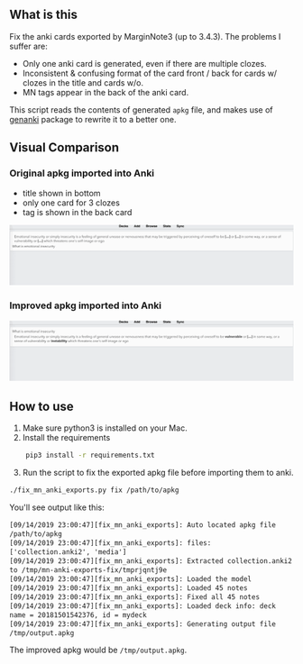 ## What is this

Fix the anki cards exported by MarginNote3 (up to 3.4.3). The problems I suffer are:
- Only one anki card is generated, even if there are multiple clozes.
- Inconsistent & confusing format of the card front / back for cards w/ clozes in the title and cards w/o.
- MN tags appear in the back of the anki card.

This script reads the contents of generated `apkg` file, and makes use of [genanki](https://github.com/kerrickstaley/genanki) package to rewrite it to a better one.

## Visual Comparison

### Original apkg imported into Anki

- title shown in bottom
- only one card for 3 clozes
- tag is shown in the back card

![](images/before.gif)

### Improved apkg imported into Anki

![](images/after.gif)

## How to use

1. Make sure python3 is installed on your Mac.
2. Install the requirements
```sh
    pip3 install -r requirements.txt
```
3. Run the script to fix the exported apkg file before importing them to anki.
```sh
./fix_mn_anki_exports.py fix /path/to/apkg
```

You'll see output like this:
```
[09/14/2019 23:00:47][fix_mn_anki_exports]: Auto located apkg file /path/to/apkg
[09/14/2019 23:00:47][fix_mn_anki_exports]: files: ['collection.anki2', 'media']
[09/14/2019 23:00:47][fix_mn_anki_exports]: Extracted collection.anki2 to /tmp/mn-anki-exports-fix/tmprjqntj9e
[09/14/2019 23:00:47][fix_mn_anki_exports]: Loaded the model
[09/14/2019 23:00:47][fix_mn_anki_exports]: Loaded 45 notes
[09/14/2019 23:00:47][fix_mn_anki_exports]: Fixed all 45 notes
[09/14/2019 23:00:47][fix_mn_anki_exports]: Loaded deck info: deck name = 20181501542376, id = mydeck
[09/14/2019 23:00:47][fix_mn_anki_exports]: Generating output file /tmp/output.apkg
```

The improved apkg would be `/tmp/output.apkg`.
